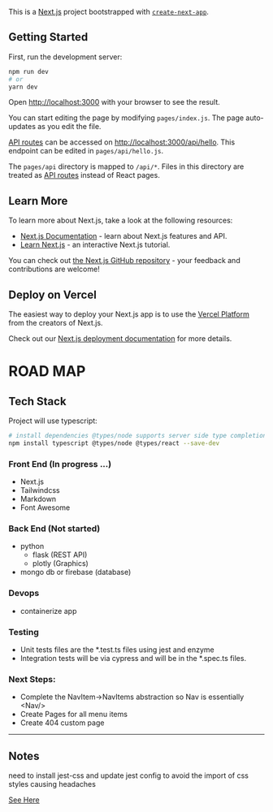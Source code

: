 This is a [Next.js](https://nextjs.org/) project bootstrapped with
[`create-next-app`](https://github.com/vercel/next.js/tree/canary/packages/create-next-app).

## Getting Started

First, run the development server:

```bash
npm run dev
# or
yarn dev
```

Open [http://localhost:3000](http://localhost:3000) with your browser to see the
result.

You can start editing the page by modifying `pages/index.js`. The page
auto-updates as you edit the file.

[API routes](https://nextjs.org/docs/api-routes/introduction) can be accessed on
[http://localhost:3000/api/hello](http://localhost:3000/api/hello). This
endpoint can be edited in `pages/api/hello.js`.

The `pages/api` directory is mapped to `/api/*`. Files in this directory are
treated as [API routes](https://nextjs.org/docs/api-routes/introduction) instead
of React pages.

## Learn More

To learn more about Next.js, take a look at the following resources:

- [Next.js Documentation](https://nextjs.org/docs) - learn about Next.js
  features and API.
- [Learn Next.js](https://nextjs.org/learn) - an interactive Next.js tutorial.

You can check out
[the Next.js GitHub repository](https://github.com/vercel/next.js/) - your
feedback and contributions are welcome!

## Deploy on Vercel

The easiest way to deploy your Next.js app is to use the
[Vercel Platform](https://vercel.com/import?utm_medium=default-template&filter=next.js&utm_source=create-next-app&utm_campaign=create-next-app-readme)
from the creators of Next.js.

Check out our
[Next.js deployment documentation](https://nextjs.org/docs/deployment) for more
details.

# ROAD MAP

## Tech Stack

Project will use typescript:

```bash
# install dependencies @types/node supports server side type completions. May not be used in this project
npm install typescript @types/node @types/react --save-dev
```

### Front End (In progress ...)

- Next.js
- Tailwindcss
- Markdown
- Font Awesome

### Back End (Not started)

- python
  - flask (REST API)
  - plotly (Graphics)
- mongo db or firebase (database)

### Devops

- containerize app

### Testing

- Unit tests files are the \*.test.ts files using jest and enzyme
- Integration tests will be via cypress and will be in the \*.spec.ts files.

### Next Steps:

- Complete the NavItem->NavItems abstraction so Nav is essentially \<Nav\/>
- Create Pages for all menu items
- Create 404 custom page

---

## Notes

need to install jest-css and update jest config to avoid the import of css
styles causing headaches

[See Here](https://github.com/justinsisley/Jest-CSS-Modules)
